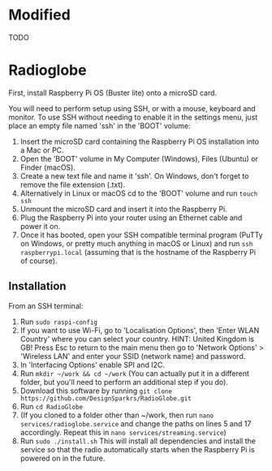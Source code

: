 # Modified
TODO

# Radioglobe

First, install Raspberry Pi OS (Buster lite) onto a microSD card.

You will need to perform setup using SSH, or with a mouse, keyboard and monitor.  To use SSH without needing to
enable it in the settings menu, just place an empty file named 'ssh' in the 'BOOT' volume:
1. Insert the microSD card containing the Raspberry Pi OS installation into a Mac or PC.
2. Open the 'BOOT' volume in My Computer (Windows), Files (Ubuntu) or Finder (macOS).
3. Create a new text file and name it 'ssh'.  On Windows, don't forget to remove the file extension (.txt).
4. Alternatively in Linux or macOS cd to the 'BOOT' volume and run ```touch ssh```
5. Unmount the microSD card and insert it into the Raspberry Pi.
6. Plug the Raspberry Pi into your router using an Ethernet cable and power it on.
7. Once it has booted, open your SSH compatible terminal program (PuTTy on Windows, or pretty much anything in macOS or
   Linux) and run ```ssh raspberrypi.local``` (assuming that is the hostname of the Raspberry Pi of course).

## Installation
From an SSH terminal:
1. Run ```sudo raspi-config```
2. If you want to use Wi-Fi, go to 'Localisation Options', then 'Enter WLAN Country' where you can select your country.
   HINT: United Kingdom is GB!  Press Esc to return to the main menu then go to 'Network Options' > 'Wireless LAN' and
   enter your SSID (network name) and password.
3. In 'Interfacing Options' enable SPI and I2C.
4. Run ```mkdir ~/work && cd ~/work```  (You can actually put it in a different folder, but you'll need to perform an
   additional step if you do).
5. Download this software by running ```git clone https://github.com/DesignSparkrs/RadioGlobe.git```
6. Run ```cd RadioGlobe```
7. (If you cloned to a folder other than ~/work, then run ```nano services/radioglobe.service``` and change the paths on
   lines 5 and 17 accordingly.  Repeat this in ```nano services/streaming.service```)
5. Run ```sudo ./install.sh```  This will install all dependencies and install the service so that the radio
   automatically starts when the Raspberry Pi is powered on in the future.

